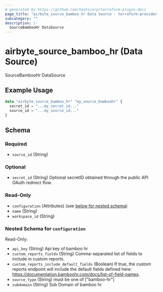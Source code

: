 ```yaml
---
# generated by https://github.com/hashicorp/terraform-plugin-docs
page_title: "airbyte_source_bamboo_hr Data Source - terraform-provider-airbyte"
subcategory: ""
description: |-
  SourceBambooHr DataSource
---
```


# airbyte_source_bamboo_hr (Data Source)

SourceBambooHr DataSource

## Example Usage

```terraform
data "airbyte_source_bamboo_hr" "my_source_bamboohr" {
  secret_id = "...my_secret_id..."
  source_id = "...my_source_id..."
}
```

<!-- schema generated by tfplugindocs -->
## Schema

### Required

- `source_id` (String)

### Optional

- `secret_id` (String) Optional secretID obtained through the public API OAuth redirect flow.

### Read-Only

- `configuration` (Attributes) (see [below for nested schema](#nestedatt--configuration))
- `name` (String)
- `workspace_id` (String)

<a id="nestedatt--configuration"></a>
### Nested Schema for `configuration`

Read-Only:

- `api_key` (String) Api key of bamboo hr
- `custom_reports_fields` (String) Comma-separated list of fields to include in custom reports.
- `custom_reports_include_default_fields` (Boolean) If true, the custom reports endpoint will include the default fields defined here: https://documentation.bamboohr.com/docs/list-of-field-names.
- `source_type` (String) must be one of ["bamboo-hr"]
- `subdomain` (String) Sub Domain of bamboo hr


